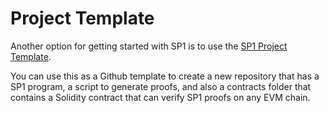 # Project Template

Another option for getting started with SP1 is to use the [SP1 Project Template](https://github.com/succinctlabs/sp1-project-template/tree/main).

You can use this as a Github template to create a new repository that has a SP1 program, a script to generate proofs, and also a contracts folder that contains a Solidity contract that can verify SP1 proofs on any EVM chain.
